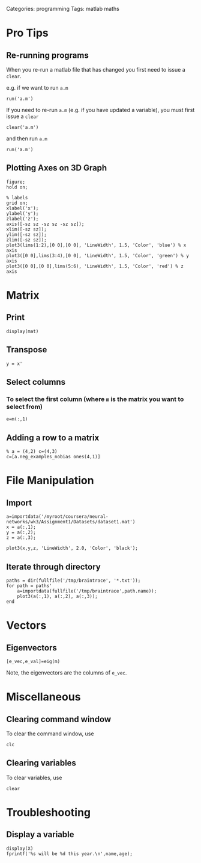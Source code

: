 Categories: programming
Tags: matlab
	  maths

# Pro Tips

## Re-running programs

When you re-run a matlab file that has changed you first need to issue a `clear`.

e.g. if we want to run `a.m`

	run('a.m')

If you need to re-run `a.m` (e.g. if you have updated a variable), you must first issue a `clear`

	clear('a.m')


and then run `a.m`

	run('a.m')

## Plotting Axes on 3D Graph

	figure;
	hold on;
	
	% labels
	grid on;
	xlabel('x');
	ylabel('y');
	zlabel('z');
	axis([-sz sz -sz sz -sz sz]);
	xlim([-sz sz]);
	ylim([-sz sz]);
	zlim([-sz sz]);
	plot3(lims(1:2),[0 0],[0 0], 'LineWidth', 1.5, 'Color', 'blue') % x axis
	plot3([0 0],lims(3:4),[0 0], 'LineWidth', 1.5, 'Color', 'green') % y axis
	plot3([0 0],[0 0],lims(5:6), 'LineWidth', 1.5, 'Color', 'red') % z axis


# Matrix

## Print

	display(mat)

## Transpose

	y = x'

## Select columns

### To select the first column (where `m` is the matrix you want to select from)

	e=m(:,1)


## Adding a row to a matrix

	% a = (4,2) c=(4,3)
	c=[a.neg_examples_nobias ones(4,1)]

# File Manipulation

## Import

	a=importdata('/myroot/coursera/neural-networks/wk3/Assignment1/Datasets/dataset1.mat')
	x = a(:,1);
	y = a(:,2);
	z = a(:,3);

	plot3(x,y,z, 'LineWidth', 2.0, 'Color', 'black');	

## Iterate through directory


	paths = dir(fullfile('/tmp/braintrace', '*.txt'));
	for path = paths'
    	a=importdata(fullfile('/tmp/braintrace',path.name));
   		plot3(a(:,1), a(:,2), a(:,3));
	end


# Vectors

## Eigenvectors

	[e_vec,e_val]=eig(m)


Note, the eigenvectors are the columns of `e_vec`.


# Miscellaneous

## Clearing command window

To clear the command window, use

	clc

## Clearing variables

To clear variables, use

	clear

# Troubleshooting

## Display a variable

	display(X)
	fprintf('%s will be %d this year.\n',name,age);

